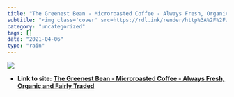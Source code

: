```yaml
---
title: "The Greenest Bean - Microroasted Coffee - Always Fresh, Organic and Fairly Traded"
subtitle: "<img class='cover' src=https://rdl.ink/render/http%3A%2F%2Fwww.greenestbean.com>"
category: "uncategorized"
tags: []
date: "2021-04-06"
type: "rain"
---
```

<img class="cover" src=https://rdl.ink/render/http%3A%2F%2Fwww.greenestbean.com>


* **Link to site:** **[The Greenest Bean - Microroasted Coffee - Always Fresh, Organic and Fairly Traded](http://www.greenestbean.com)**